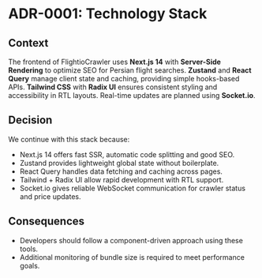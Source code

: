 # ADR-0001: Technology Stack

## Context
The frontend of FlightioCrawler uses **Next.js 14** with **Server-Side Rendering** to optimize SEO for Persian flight searches. **Zustand** and **React Query** manage client state and caching, providing simple hooks-based APIs. **Tailwind CSS** with **Radix UI** ensures consistent styling and accessibility in RTL layouts. Real-time updates are planned using **Socket.io**.

## Decision
We continue with this stack because:
- Next.js 14 offers fast SSR, automatic code splitting and good SEO.
- Zustand provides lightweight global state without boilerplate.
- React Query handles data fetching and caching across pages.
- Tailwind + Radix UI allow rapid development with RTL support.
- Socket.io gives reliable WebSocket communication for crawler status and price updates.

## Consequences
- Developers should follow a component-driven approach using these tools.
- Additional monitoring of bundle size is required to meet performance goals.
